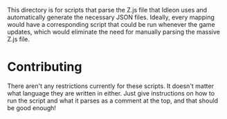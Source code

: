 This directory is for scripts that parse the Z.js file that Idleon uses and automatically generate the necessary JSON files. Ideally, every mapping would have a corresponding script that could be run whenever the game updates, which would eliminate the need for manually parsing the massive Z.js file.

# Contributing
There aren't any restrictions currently for these scripts. It doesn't matter what language they are written in either. Just give instructions on how to run the script and what it parses as a comment at the top, and that should be good enough!